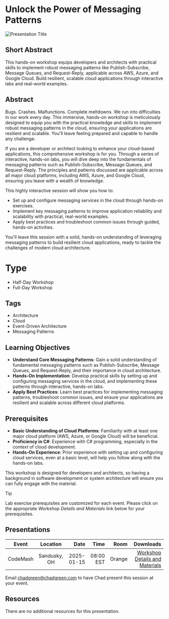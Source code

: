 # Unlock the Power of Messaging Patterns

![Presentation Title](Thumbnail.jpg)

## Short Abstract

This hands-on workshop equips developers and architects with practical skills to implement robust messaging patterns like Publish-Subscribe, Message Queues, and Request-Reply, applicable across AWS, Azure, and Google Cloud. Build resilient, scalable cloud applications through interactive labs and real-world examples.

## Abstract

Bugs. Crashes. Malfunctions. Complete meltdowns. We run into difficulties in our work every day. This immersive, hands-on workshop is meticulously designed to equip you with the practical knowledge and skills to implement robust messaging patterns in the cloud, ensuring your applications are resilient and scalable. You'll leave feeling prepared and capable to handle any challenge.

If you are a developer or architect looking to enhance your cloud-based applications, this comprehensive workshop is for you. Through a series of interactive, hands-on labs, you will dive deep into the fundamentals of messaging patterns such as Publish-Subscribe, Message Queues, and Request-Reply. The principles and patterns discussed are applicable across all major cloud platforms, including AWS, Azure, and Google Cloud, ensuring you leave with a wealth of knowledge.

This highly interactive session will show you how to:

- Set up and configure messaging services in the cloud through hands-on exercises.
- Implement key messaging patterns to improve application reliability and scalability with practical, real-world examples.
- Apply best practices and troubleshoot common issues through guided, hands-on activities.

You'll leave this session with a solid, hands-on understanding of leveraging messaging patterns to build resilient cloud applications, ready to tackle the challenges of modern cloud architecture.

# Type

- Half-Day Workshop
- Full-Day Workshop

## Tags

- Architecture
- Cloud
- Event-Driven Architecture
- Messaging Patterns

## Learning Objectives

- **Understand Core Messaging Patterns**: Gain a solid understanding of fundamental messaging patterns such as Publish-Subscribe, Message Queues, and Request-Reply, and their importance in cloud architecture.
- **Hands-On Implementation**: Develop practical skills by setting up and configuring messaging services in the cloud, and implementing these patterns through interactive, hands-on labs.
- **Apply Best Practices**: Learn best practices for implementing messaging patterns, troubleshoot common issues, and ensure your applications are resilient and scalable across different cloud platforms.

## Prerequisites

- **Basic Understanding of Cloud Platforms**: Familiarity with at least one major cloud platform (AWS, Azure, or Google Cloud) will be beneficial.
- **Proficiency in C#**: Experience with C# programming, especially in the context of cloud development.
- **Hands-On Experience**: Prior experience with setting up and configuring cloud services, even at a basic level, will help you follow along with the hands-on labs.

This workshop is designed for developers and architects, so having a background in software development or system architecture will ensure you can fully engage with the material.

> [!TIP]
>
> Lab exercise prerequisites are customized for each event. Please click on the appropriate *Workshop Details and Materials* link below for your prerequisites.

## Presentations

| Event    |   Location   |       Date |      Time |   Room |                                                    Downloads |
| -------- | :----------: | ---------: | --------: | -----: | -----------------------------------------------------------: |
| CodeMash | Sandusky, OH | 2025-01-15 | 08:00 EST | Orange | [Workshop Details and Materials](https://github.com/TaleLearnCode/UnlockThePowerOfMessagingPatterns-CodeMash) |

Email [chadgreen@chadgreen.com](mailto:chadgreen@chadgreen.com?subject=Presentation%20Request:%20Unlock%20the%20Power%20of%20Messaging%20Patterns) to have Chad present this session at your event.

## Resources

There are no additional resources for this presentation.
